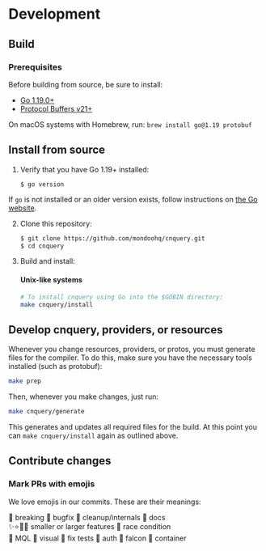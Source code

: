 # Development

## Build

### Prerequisites

Before building from source, be sure to install:

- [Go 1.19.0+](https://golang.org/dl/)
- [Protocol Buffers v21+](https://github.com/protocolbuffers/protobuf/releases)

On macOS systems with Homebrew, run: `brew install go@1.19 protobuf`

## Install from source

1. Verify that you have Go 1.19+ installed:

    ```
    $ go version
    ```

If `go` is not installed or an older version exists, follow instructions on [the Go website](https://golang.org/doc/install).

2. Clone this repository:

   ```sh
   $ git clone https://github.com/mondoohq/cnquery.git
   $ cd cnquery
   ```

3. Build and install:

    #### Unix-like systems
    ```sh
    # To install cnquery using Go into the $GOBIN directory:
    make cnquery/install
    ```

## Develop cnquery, providers, or resources

Whenever you change resources, providers, or protos, you must generate files for the compiler. To do this, make sure you have the necessary tools installed (such as protobuf):

```bash
make prep
```

Then, whenever you make changes, just run:

```bash
make cnquery/generate
```

This generates and updates all required files for the build. At this point you can `make cnquery/install` again as outlined above.

## Contribute changes

### Mark PRs with emojis

We love emojis in our commits. These are their meanings:

🛑 breaking 🐛 bugfix 🧹 cleanup/internals 📄 docs  
✨⭐🌟🎉 smaller or larger features 🐎 race condition  
🌙 MQL 🌈 visual 🍏 fix tests 🎫 auth 🦅 falcon 🐳 container  
